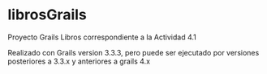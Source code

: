 # librosGrails
Proyecto Grails Libros correspondiente a la Actividad 4.1

Realizado con Grails version 3.3.3, pero puede ser ejecutado por versiones posteriores a 3.3.x y anteriores a grails 4.x
